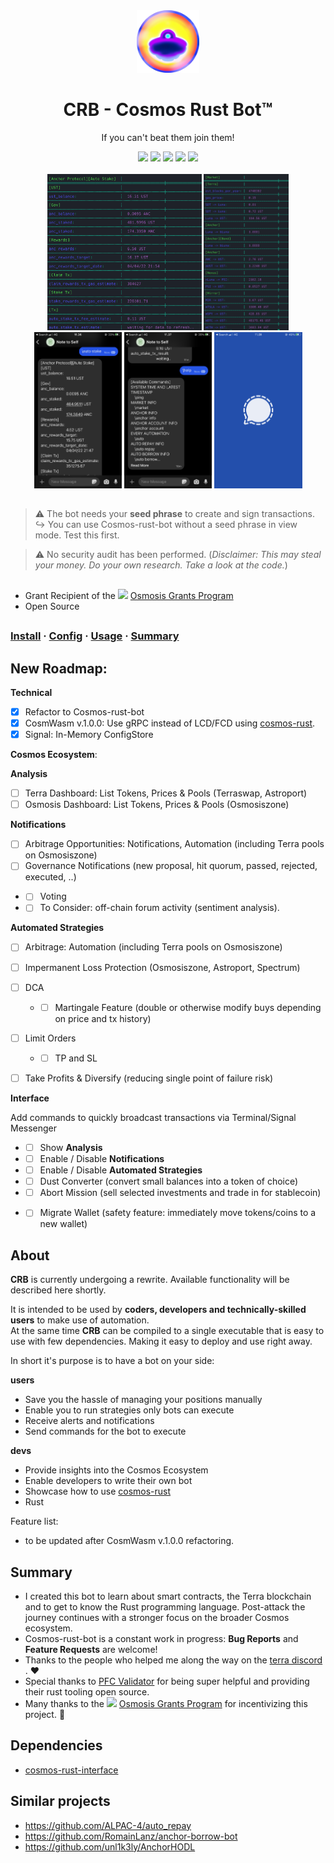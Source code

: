 
<div align="center">
 
  <img src="https://github.com/Philipp-Sc/media/blob/main/cosmos-rust-bot/cosmos-rust-bot-icon.png" height="100">
  <h1>CRB - Cosmos Rust Bot™</h1> 
  <p>If you can't beat them join them!</p> 
    <img src="https://img.shields.io/github/languages/top/Philipp-Sc/cosmos-rust-bot"> 
    <img src="https://img.shields.io/github/repo-size/Philipp-Sc/cosmos-rust-bot"> 
    <img src="https://img.shields.io/github/commit-activity/m/Philipp-Sc/cosmos-rust-bot"> 
    <img src="https://img.shields.io/github/license/Philipp-Sc/cosmos-rust-bot">
    <img src="https://img.shields.io/twitter/follow/PSchlutermann?style=social"> 
  </div>
<br/>
<div align="center">
  <img src="https://github.com/Philipp-Sc/media/raw/main/cosmos-rust-bot/cosmos-rust-bot-output/gallery/terminal_output_auto_stake.png" height="250">
  <img src="https://github.com/Philipp-Sc/media/raw/main/cosmos-rust-bot/cosmos-rust-bot-output/gallery/terminal_output_market.png" height="250">

  <img src="https://github.com/Philipp-Sc/media/raw/main/cosmos-rust-bot/cosmos-rust-signal-bot/gallery/signal_bot_auto_stake.png" height="250">
  <img src="https://github.com/Philipp-Sc/media/raw/main/cosmos-rust-bot/cosmos-rust-signal-bot/gallery/signal_bot_help.png" height="250">
  <img src="https://github.com/Philipp-Sc/media/raw/main/cosmos-rust-bot/cosmos-rust-signal-bot/gallery/signal_messenger.png" height="250">
</div>


##

> :warning: The bot needs your **seed phrase** to create and sign transactions.  
> :arrow_right_hook: You can use Cosmos-rust-bot without a seed phrase in view mode. Test this first.

> :warning: No security audit has been performed. (*Disclaimer: This may steal your money. Do your own research. Take a look at the code.*)

##
 
- Grant Recipient of the <img src="https://uploads-ssl.webflow.com/62aba8dc00fdd48273d4c874/62b327d14f4b5887c5a0c359_osmosis-logomark-white.svg" height="12"> [Osmosis Grants Program](https://grants.osmosis.zone/)
- Open Source


##

### [Install](#install) · [Config](#config) · [Usage](#usage) · [Summary](#summary)

## New Roadmap:

**Technical**
- [x] Refactor to Cosmos-rust-bot 
- [x] CosmWasm v.1.0.0: Use gRPC instead of LCD/FCD using [cosmos-rust](https://github.com/cosmos/cosmos-rust/).
- [x] Signal: In-Memory ConfigStore  

**Cosmos Ecosystem**: 

**Analysis**
- [ ] Terra Dashboard: List Tokens, Prices & Pools (Terraswap, Astroport) 
- [ ] Osmosis Dashboard: List Tokens, Prices & Pools (Osmosiszone)

**Notifications**
- [ ] Arbitrage Opportunities: Notifications, Automation (including Terra pools on Osmosiszone)
- [ ] Governance Notifications (new proposal, hit quorum, passed, rejected, executed, ..) 
- - [ ] Voting
- - [ ] To Consider: off-chain forum activity (sentiment analysis).

**Automated Strategies**

- [ ] Arbitrage: Automation (including Terra pools on Osmosiszone)
- [ ] Impermanent Loss Protection (Osmosiszone, Astroport, Spectrum) 
- [ ] DCA
  - - [ ] Martingale Feature (double or otherwise modify buys depending on price and tx history)
- [ ] Limit Orders 
  - - [ ] TP and SL
- [ ] Take Profits & Diversify (reducing single point of failure risk)


**Interface**

Add commands to quickly broadcast transactions via Terminal/Signal Messenger
- - [ ] Show **Analysis**
- - [ ] Enable / Disable **Notifications**
- - [ ] Enable / Disable **Automated Strategies**
- - [ ] Dust Converter (convert small balances into a token of choice)
- - [ ] Abort Mission (sell selected investments and trade in for stablecoin)
- - [ ] Migrate Wallet (safety feature: immediately move tokens/coins to a new wallet)



## About

**CRB** is currently undergoing a rewrite. Available functionality will be described here shortly.

It is intended to be used by **coders, developers and technically-skilled users** to make use of automation.    
At the same time **CRB** can be compiled to a single executable that is easy to use with few dependencies. Making it
easy to deploy and use right away.

In short it's purpose is to have a bot on your side:

**users**
- Save you the hassle of managing your positions manually
- Enable you to run strategies only bots can execute
- Receive alerts and notifications
- Send commands for the bot to execute

**devs**
- Provide insights into the Cosmos Ecosystem
- Enable developers to write their own bot
- Showcase how to use [cosmos-rust](https://github.com/cosmos/cosmos-rust/)
- Rust

Feature list:

- to be updated after CosmWasm v.1.0.0 refactoring.
 
## Summary

- I created this bot to learn about smart contracts, the Terra blockchain and to get to know the Rust programming
  language. Post-attack the journey continues with a stronger focus on the broader Cosmos ecosystem.
- Cosmos-rust-bot is a constant work in progress: **Bug Reports** and **Feature Requests** are welcome!
- Thanks to the people who helped me along the way on the <a href="https://discord.com/invite/EuKCeGFb93">terra
  discord </a>. :heart:
- Special thanks to [PFC Validator](https://pfc-validator.github.io/) for being super helpful and providing their rust tooling open source.
- Many thanks to the <img src="https://uploads-ssl.webflow.com/62aba8dc00fdd48273d4c874/62b327d14f4b5887c5a0c359_osmosis-logomark-white.svg" height="12"> [Osmosis Grants Program](https://grants.osmosis.zone/) for incentivizing this project. :pray:

## Dependencies

- [cosmos-rust-interface](https://github.com/Philipp-Sc/cosmos-rust-interface)

## Similar projects

- https://github.com/ALPAC-4/auto_repay
- https://github.com/RomainLanz/anchor-borrow-bot
- https://github.com/unl1k3ly/AnchorHODL
